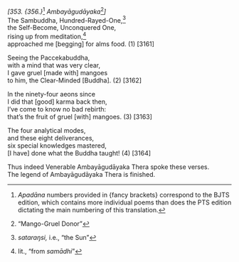 *\[353. {356.}*[^1] *Ambayāgudāyaka*[^2]*\]*  
The Sambuddha, Hundred-Rayed-One,[^3]  
the Self-Become, Unconquered One,  
rising up from meditation,[^4]  
approached me \[begging\] for alms food. (1) \[3161\]

Seeing the Paccekabuddha,  
with a mind that was very clear,  
I gave gruel \[made with\] mangoes  
to him, the Clear-Minded \[Buddha\]. (2) \[3162\]

In the ninety-four aeons since  
I did that \[good\] karma back then,  
I’ve come to know no bad rebirth:  
that’s the fruit of gruel \[with\] mangoes. (3) \[3163\]

The four analytical modes,  
and these eight deliverances,  
six special knowledges mastered,  
\[I have\] done what the Buddha taught! (4) \[3164\]

Thus indeed Venerable Ambayāgudāyaka Thera spoke these verses.  
The legend of Ambayāgudāyaka Thera is finished.

[^1]: *Apadāna* numbers provided in {fancy brackets} correspond to the
    BJTS edition, which contains more individual poems than does the PTS
    edition dictating the main numbering of this translation.

[^2]: “Mango-Gruel Donor”

[^3]: *sataraŋsi,* i.e., “the Sun”

[^4]: lit., “from *samādhi*”
